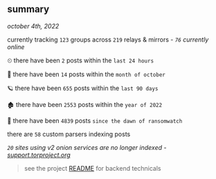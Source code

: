
## summary
_october 4th, 2022_

currently tracking `123` groups across `219` relays & mirrors - _`76` currently online_

⏲ there have been `2` posts within the `last 24 hours`

🦈 there have been `14` posts within the `month of october`

🪐 there have been `655` posts within the `last 90 days`

🏚 there have been `2553` posts within the `year of 2022`

🦕 there have been `4839` posts `since the dawn of ransomwatch`

there are `58` custom parsers indexing posts

_`20` sites using v2 onion services are no longer indexed - [support.torproject.org](https://support.torproject.org/onionservices/v2-deprecation/)_

> see the project [README](https://github.com/joshhighet/ransomwatch#ransomwatch--) for backend technicals
